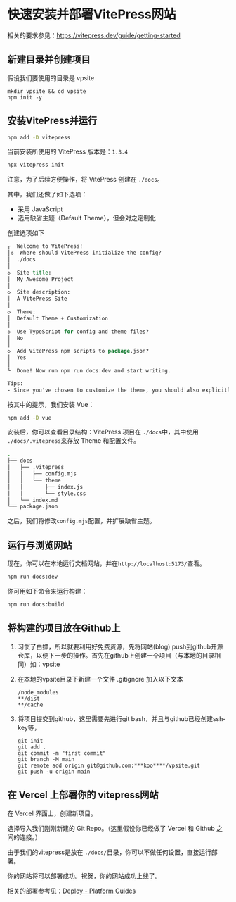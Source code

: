 # 快速安装并部署VitePress网站



相关的要求参见：https://vitepress.dev/guide/getting-started

## 新建目录并创建项目

假设我们要使用的目录是 vpsite

```shell
mkdir vpsite && cd vpsite
npm init -y
```

## 安装VitePress并运行

```bash
npm add -D vitepress
```

当前安装所使用的 VitePress 版本是：`1.3.4`

```bash
npx vitepress init
```

注意，为了后续方便操作，将 VitePress 创建在 `./docs`。

其中，我们还做了如下选项：

- 采用 JavaScript
- 选用缺省主题（Default Theme），但会对之定制化

创建选项如下

```tcl
┌  Welcome to VitePress!
│◇  Where should VitePress initialize the config?
│  ./docs
│
◇  Site title:
│  My Awesome Project
│
◇  Site description:
│  A VitePress Site
│
◇  Theme:
│  Default Theme + Customization
│
◇  Use TypeScript for config and theme files?
│  No
│
◇  Add VitePress npm scripts to package.json?
│  Yes
│
└  Done! Now run npm run docs:dev and start writing.

Tips:
- Since you've chosen to customize the theme, you should also explicitly install vue as a dev dependency.
```

按其中的提示，我们安装 Vue：

```bash
npm add -D vue
```

安装后，你可以查看目录结构：VitePress 项目在 `./docs`中，其中使用 `./docs/.vitepress`来存放 Theme 和配置文件。

```bash
.
├── docs
│   ├── .vitepress
│   │   ├── config.mjs
│   │   └── theme
│   │       ├── index.js
│   │       └── style.css
│   └── index.md
└── package.json
```

之后，我们将修改`config.mjs`配置，并扩展缺省主题。

## 运行与浏览网站

现在，你可以在本地运行文档网站，并在`http://localhost:5173/`查看。

```bash
npm run docs:dev
```

你可用如下命令来运行构建：

```bash
npm run docs:build
```

## 将构建的项目放在Github上

1. 习惯了白嫖，所以就要利用好免费资源，先将网站(blog) push到github开源仓库，以便下一步的操作。首先在github上创建一个项目（与本地的目录相同）如：vpsite

2. 在本地的vpsite目录下新建一个文件  .gitignore  加入以下文本

   ```text
   /node_modules
   **/dist
   **/cache
   ```

3. 将项目提交到github，这里需要先进行git bash，并且与github已经创建ssh-key等，

   ```
   git init
   git add .
   git commit -m "first commit"
   git branch -M main
   git remote add origin git@github.com:***koo****/vpsite.git
   git push -u origin main
   ```

   
## 在 Vercel 上部署你的 vitepress网站

在 Vercel 界面上，创建新项目。

选择导入我们刚刚新建的 Git Repo。（这里假设你已经做了 Vercel 和 Github 之间的连接。）

由于我们的vitepress是放在 `./docs/`目录，你可以不做任何设置，直接运行部署。

你的网站将可以部署成功。祝贺，你的网站成功上线了。

相关的部署参考见：[Deploy - Platform Guides](https://vitepress.dev/guide/deploy#netlify-vercel-cloudflare-pages-aws-amplify-render)